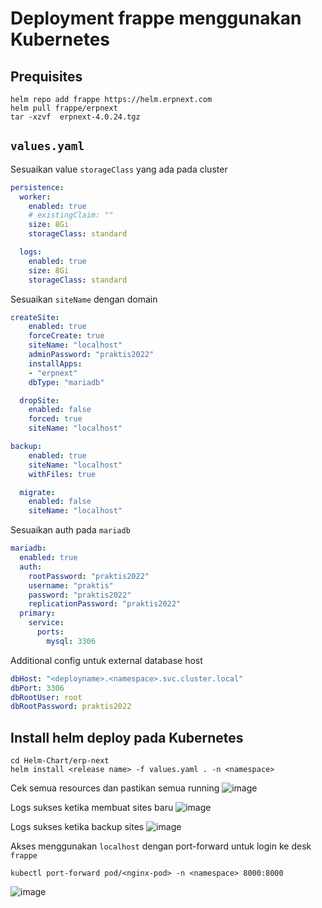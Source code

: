 # Deployment frappe menggunakan Kubernetes

## Prequisites

```shell
helm repo add frappe https://helm.erpnext.com
helm pull frappe/erpnext
tar -xzvf  erpnext-4.0.24.tgz
```


## `values.yaml`

Sesuaikan value `storageClass` yang ada pada cluster
```yaml
persistence:
  worker:
    enabled: true
    # existingClaim: ""
    size: 8Gi
    storageClass: standard
```
```yaml
  logs:
    enabled: true
    size: 8Gi
    storageClass: standard
```

Sesuaikan `siteName` dengan domain

```yaml
createSite:
    enabled: true
    forceCreate: true
    siteName: "localhost"
    adminPassword: "praktis2022"
    installApps:
    - "erpnext"
    dbType: "mariadb"
```
```yaml
  dropSite:
    enabled: false
    forced: true
    siteName: "localhost"
```

```yaml
backup:
    enabled: true
    siteName: "localhost"
    withFiles: true
```

```yaml
  migrate:
    enabled: false
    siteName: "localhost"
```

Sesuaikan auth pada `mariadb`
```yaml
mariadb:
  enabled: true
  auth:
    rootPassword: "praktis2022"
    username: "praktis"
    password: "praktis2022"
    replicationPassword: "praktis2022"
  primary:
    service:
      ports:
        mysql: 3306
```

Additional config untuk external database host

```yaml
dbHost: "<deployname>.<namespace>.svc.cluster.local"
dbPort: 3306
dbRootUser: root
dbRootPassword: praktis2022
```

## Install helm deploy pada Kubernetes

```shell
cd Helm-Chart/erp-next
helm install <release name> -f values.yaml . -n <namespace>
```

Cek semua resources dan pastikan semua running
![image](https://user-images.githubusercontent.com/64014794/171695694-db34d89d-1d7b-4e0a-9555-76d580cf0685.png)

Logs sukses ketika membuat sites baru
![image](https://user-images.githubusercontent.com/64014794/171714390-812fd79d-83b5-42b0-8852-f748530b4732.png)

Logs sukses ketika backup sites
![image](https://user-images.githubusercontent.com/64014794/171718384-b4c86307-9c8b-49ed-8a73-db41bc6adddd.png)


Akses menggunakan `localhost` dengan port-forward untuk login ke desk `frappe`
```shell
kubectl port-forward pod/<nginx-pod> -n <namespace> 8000:8000
```
![image](https://user-images.githubusercontent.com/64014794/171696435-3b64fe32-b1fa-44ac-b97f-2a7e47970de4.png)

